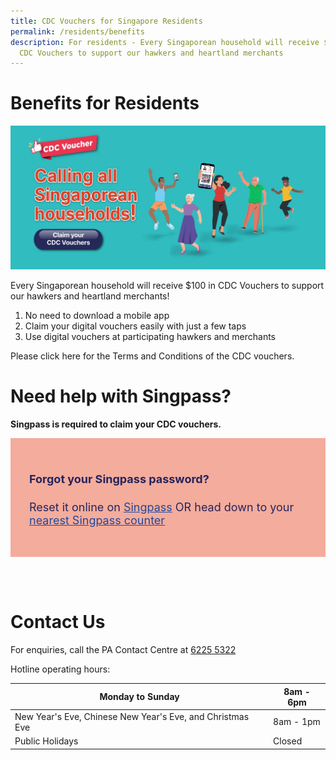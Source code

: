 ```yaml
---
title: CDC Vouchers for Singapore Residents
permalink: /residents/benefits
description: For residents - Every Singaporean household will receive $100 in
  CDC Vouchers to support our hawkers and heartland merchants
---
```

# Benefits for Residents

![Alt text for image on Isomer site](/images/residents/resident-banner.jpg)


Every Singaporean household will receive $100 in CDC Vouchers to support our hawkers and heartland merchants!

1. No need to download a mobile app
2. Claim your digital vouchers easily with just a few taps
3. Use digital vouchers at participating hawkers and merchants


Please click here for the Terms and Conditions of the CDC vouchers.
# Need help with Singpass?
**Singpass is required to claim your CDC vouchers.**

<div style="font-size:18px;color:rgb(37, 36, 92); background-color:#f4ac9c; padding:30px">	
<h4><strong>Forgot your Singpass password?</strong></h4>
<p>Reset it online on <a href="http://www.singpass.gov.sg/singpass/onlineresetpassword/userdetail" style="color:#22499B">Singpass</a> OR head down to your <a href="http://www.singpass.gov.sg/singpass/common/counter" style="color:#22499B">nearest Singpass counter </a></p>
</div>

<br><br>
# Contact Us

For enquiries, call the PA Contact Centre at <a href="tel:6225 5322">6225 5322</a>

Hotline operating hours:

| Monday to Sunday | 8am - 6pm |
| -------- | -------- |
| New Year's Eve, Chinese New Year's Eve, and Christmas Eve | 8am - 1pm |
| Public Holidays | Closed |
